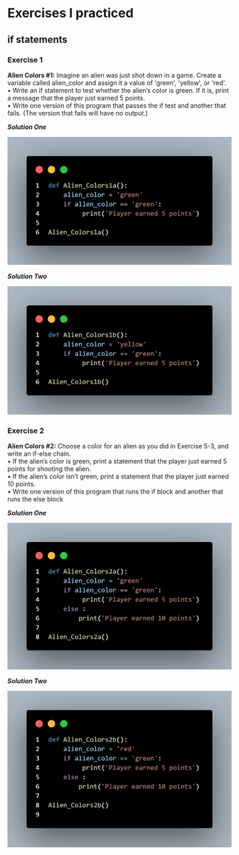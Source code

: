 # Exercises I practiced

## if statements

### Exercise 1

**Alien Colors #1:** Imagine an alien was just shot down in a game. Create a 
variable called alien_color and assign it a value of 'green', 'yellow', or 'red'.</br>
•	 Write an if statement to test whether the alien’s color is green. If it is, print 
a message that the player just earned 5 points.</br>
•	 Write one version of this program that passes the if test and another that fails. (The version that fails will have no output.)

***Solution One***

![](2022-11-15-20-38-29.png)

***Solution Two***

![](2022-11-15-20-39-17.png)

### Exercise 2

**Alien Colors #2:** Choose a color for an alien as you did in Exercise 5-3, and 
write an if-else chain.</br>
•	 If the alien’s color is green, print a statement that the player just earned 
5 points for shooting the alien.</br>
•	 If the alien’s color isn’t green, print a statement that the player just earned 10 points.</br>
•	 Write one version of this program that runs the if block and another that 
runs the else block

***Solution One***

![](2022-11-15-20-43-50.png)


***Solution Two***

![](2022-11-15-20-44-27.png)